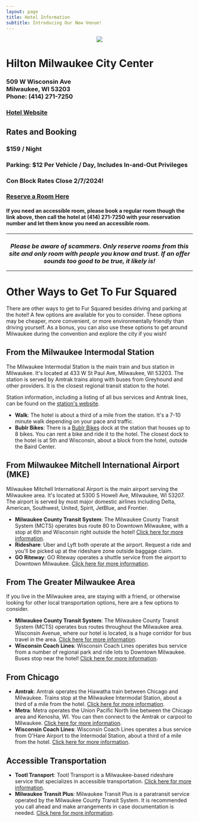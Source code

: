 ```yaml
---
layout: page
title: Hotel Information
subtitle: Introducing Our New Venue!
---
```

<div align="center">
  <img src="{{ 'assets/img/2024/hilton_inside.jpg' | relative_url }}" />
</div>

# Hilton Milwaukee City Center
<h3>509 W Wisconsin Ave<br/>Milwaukee, WI 53203<br />
Phone: (414) 271-7250</h3>

<h3><a href="https://www3.hilton.com/en/hotels/wisconsin/hilton-milwaukee-city-center-MKEMHHF/index.html">Hotel Website</a></h3>

## Rates and Booking
<h3>$159 / Night</h3>
<h3>Parking: $12 Per Vehicle / Day, Includes In-and-Out Privileges</h3>
<h3>Con Block Rates Close 2/7/2024!</h3>
<h3><a href="https://www.hilton.com/en/book/reservation/rooms/?ctyhocn=MKEMHHF&arrivalDate=2024-02-23&departureDate=2024-02-25&groupCode=96L&room1NumAdults=1&cid=OM%2CWW%2CHILTONLINK%2CEN%2CDirectLink">Reserve a Room Here</a></h3>

<h4>If you need an accessible room, please book a regular room though the link above, then call the hotel at (414) 271-7250 with your reservation number and let them know you need an accessible room.</h4>

<hr>

<div align="center">
  <h3><em>Please be aware of scammers. Only reserve rooms from this site and only room with people you know and trust. If an offer sounds too good to be true, it likely is!</em></h3>
</div>

<hr>

# Other Ways to Get To Fur Squared

There are other ways to get to Fur Squared besides driving and parking at the hotel! A few options are available for you to consider. These options may be cheaper, more convenient, or more environmentally friendly than driving yourself. As a bonus, you can also use these options to get around Milwaukee during the convention and explore the city if you wish!

## From the Milwaukee Intermodal Station

The Milwaukee Intermodal Station is the main train and bus station in Milwaukee. It's located at 433 W St Paul Ave, Milwaukee, WI 53203. The station is served by Amtrak trains along with buses from Greyhound and other providers. It is the closest regional transit station to the hotel.

Station information, including a listing of all bus services and Amtrak lines, can be found on the [station's website](https://wisconsindot.gov/pages/travel/rail/mis.aspx).

- **Walk**: The hotel is about a third of a mile from the station. It's a 7-10 minute walk depending on your pace and traffic.
- **Bublr Bikes**: There is a [Bublr Bikes](https://bublrbikes.org) dock at the station that houses up to 8 bikes. You can rent a bike and ride it to the hotel. The closest dock to the hotel is at 5th and Wisconsin, about a block from the hotel, outside the Baird Center.

## From Milwaukee Mitchell International Airport (MKE)

Milwaukee Mitchell International Airport is the main airport serving the Milwaukee area. It's located at 5300 S Howell Ave, Milwaukee, WI 53207. The airport is served by most major domestic airlines including Delta, American, Southwest, United, Spirit, JetBlue, and Frontier.

- **Milwaukee County Transit System**: The Milwaukee County Transit System (MCTS) operates bus route 80 to Downtown Milwaukee, with a stop at 6th and Wisconsin right outside the hotel! [Click here for more information](https://www.ridemcts.com/routes-schedules/80).
- **Rideshare**: Uber and Lyft both operate at the airport. Request a ride and you'll be picked up at the rideshare zone outside baggage claim.
- **GO Riteway**: GO Riteway operates a shuttle service from the airport to Downtown Milwaukee. [Click here for more information](https://goriteway.com/ride-services/airport-transportation/).

## From The Greater Milwaukee Area

If you live in the Milwaukee area, are staying with a friend, or otherwise looking for other local transportation options, here are a few options to consider.

- **Milwaukee County Transit System**: The Milwaukee County Transit System (MCTS) operates bus routes throughout the Milwaukee area. Wisconsin Avenue, where our hotel is located, is a huge corridor for bus travel in the area. [Click here for more information](https://www.ridemcts.com/routes-schedules).
- **Wisconsin Coach Lines**: Wisconsin Coach Lines operates bus service from a number of regional park and ride lots to Downtown Milwaukee. Buses stop near the hotel! [Click here for more information](https://www.coachusa.com/wisconsin-coach).

## From Chicago

- **Amtrak**: Amtrak operates the Hiawatha train between Chicago and Milwaukee. Trains stop at the Milwaukee Intermodal Station, about a third of a mile from the hotel. [Click here for more information](https://www.amtrak.com/routes/hiawatha-train.html).
- **Metra**: Metra operates the Union Pacific North line between the Chicago area and Kenosha, WI. You can then connect to the Amtrak or carpool to Milwaukee. [Click here for more information](https://metrarail.com/maps-schedules/train-lines/UP-N).
- **Wisconsin Coach Lines**: Wisconsin Coach Lines operates a bus service from O'Hare Airport to the Intermodal Station, about a third of a mile from the hotel. [Click here for more information](https://www.coachusa.com/wisconsin-coach).

## Accessible Transportation

- **Tootl Transport**: Tootl Transport is a Milwaukee-based rideshare service that specializes in accessible transportation. [Click here for more information](https://www.ridetootl.com/milwaukee/).
- **Milwaukee Transit Plus**: Milwaukee Transit Plus is a paratransit service operated by the Milwaukee County Transit System. It is recommended you call ahead and make arrangements in case documentation is needed. [Click here for more information](https://www.ridemcts.com/accessibility/transit-plus/paratransit-service-for-visitors).
